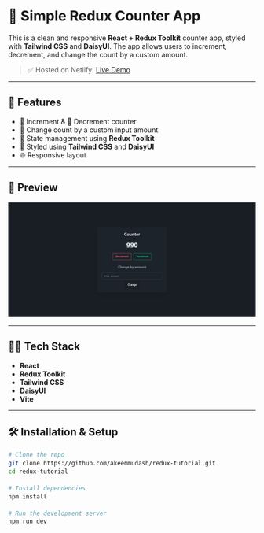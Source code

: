 # 🧮 Simple Redux Counter App

This is a clean and responsive **React + Redux Toolkit** counter app, styled with **Tailwind CSS** and **DaisyUI**. The app allows users to increment, decrement, and change the count by a custom amount.

> ✅ Hosted on Netlify: [Live Demo](https://redux-counter-app.netlify.app/)

---

## 🚀 Features

- 🔼 Increment & 🔽 Decrement counter
- 🔢 Change count by a custom input amount
- 🧠 State management using **Redux Toolkit**
- 💅 Styled using **Tailwind CSS** and **DaisyUI**
- 🌐 Responsive layout

---

## 📸 Preview

![App Preview](/screenshot.png)

---

## 🧑‍💻 Tech Stack

- **React**
- **Redux Toolkit**
- **Tailwind CSS**
- **DaisyUI**
- **Vite**

---

## 🛠️ Installation & Setup

```bash
# Clone the repo
git clone https://github.com/akeemmudash/redux-tutorial.git
cd redux-tutorial

# Install dependencies
npm install

# Run the development server
npm run dev
```
